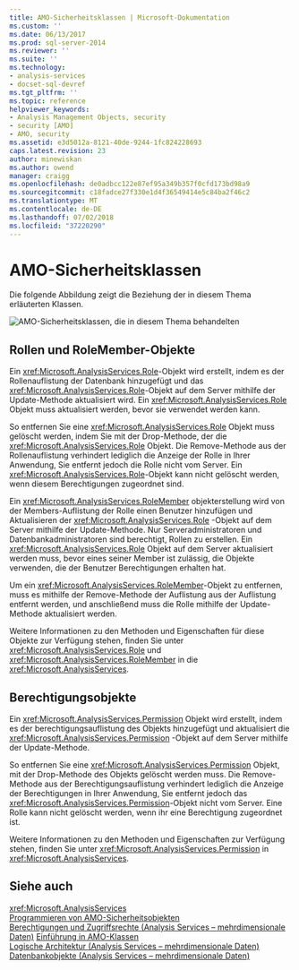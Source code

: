 ```yaml
---
title: AMO-Sicherheitsklassen | Microsoft-Dokumentation
ms.custom: ''
ms.date: 06/13/2017
ms.prod: sql-server-2014
ms.reviewer: ''
ms.suite: ''
ms.technology:
- analysis-services
- docset-sql-devref
ms.tgt_pltfrm: ''
ms.topic: reference
helpviewer_keywords:
- Analysis Management Objects, security
- security [AMO]
- AMO, security
ms.assetid: e3d5012a-8121-40de-9244-1fc824228693
caps.latest.revision: 23
author: minewiskan
ms.author: owend
manager: craigg
ms.openlocfilehash: de0adbcc122e87ef95a349b357f0cfd173bd98a9
ms.sourcegitcommit: c18fadce27f330e1d4f36549414e5c84ba2f46c2
ms.translationtype: MT
ms.contentlocale: de-DE
ms.lasthandoff: 07/02/2018
ms.locfileid: "37220290"
---
```

# <a name="amo-security-classes"></a>AMO-Sicherheitsklassen
  
 Die folgende Abbildung zeigt die Beziehung der in diesem Thema erläuterten Klassen.  
  
 ![AMO-Sicherheitsklassen, die in diesem Thema behandelten](../../../analysis-services/dev-guide/media/amo-securityclasses.gif "AMO-Sicherheitsklassen in diesem Thema behandelt.")  
  
##  <a name="RolesMembers"></a> Rollen und RoleMember-Objekte  
 Ein <xref:Microsoft.AnalysisServices.Role>-Objekt wird erstellt, indem es der Rollenauflistung der Datenbank hinzugefügt und das <xref:Microsoft.AnalysisServices.Role>-Objekt auf dem Server mithilfe der Update-Methode aktualisiert wird. Ein <xref:Microsoft.AnalysisServices.Role> Objekt muss aktualisiert werden, bevor sie verwendet werden kann.  
  
 So entfernen Sie eine <xref:Microsoft.AnalysisServices.Role> Objekt muss gelöscht werden, indem Sie mit der Drop-Methode, der die <xref:Microsoft.AnalysisServices.Role> Objekt. Die Remove-Methode aus der Rollenauflistung verhindert lediglich die Anzeige der Rolle in Ihrer Anwendung, Sie entfernt jedoch die Rolle nicht vom Server. Ein <xref:Microsoft.AnalysisServices.Role>-Objekt kann nicht gelöscht werden, wenn diesem Berechtigungen zugeordnet sind.  
  
 Ein <xref:Microsoft.AnalysisServices.RoleMember> objekterstellung wird von der Members-Auflistung der Rolle einen Benutzer hinzufügen und Aktualisieren der <xref:Microsoft.AnalysisServices.Role> -Objekt auf dem Server mithilfe der Update-Methode. Nur Serveradministratoren und Datenbankadministratoren sind berechtigt, Rollen zu erstellen. Ein <xref:Microsoft.AnalysisServices.Role> Objekt auf dem Server aktualisiert werden muss, bevor eines seiner Member ist zulässig, die Objekte verwenden, die der Benutzer Berechtigungen erhalten hat.  
  
 Um ein <xref:Microsoft.AnalysisServices.RoleMember>-Objekt zu entfernen, muss es mithilfe der Remove-Methode der Auflistung aus der Auflistung entfernt werden, und anschließend muss die Rolle mithilfe der Update-Methode aktualisiert werden.  
  
 Weitere Informationen zu den Methoden und Eigenschaften für diese Objekte zur Verfügung stehen, finden Sie unter <xref:Microsoft.AnalysisServices.Role> und <xref:Microsoft.AnalysisServices.RoleMember> in die <xref:Microsoft.AnalysisServices>.  
  
##  <a name="Permissions"></a> Berechtigungsobjekte  
 Ein <xref:Microsoft.AnalysisServices.Permission> Objekt wird erstellt, indem es der berechtigungsauflistung des Objekts hinzugefügt und aktualisiert die <xref:Microsoft.AnalysisServices.Permission> -Objekt auf dem Server mithilfe der Update-Methode.  
  
 So entfernen Sie eine <xref:Microsoft.AnalysisServices.Permission> Objekt, mit der Drop-Methode des Objekts gelöscht werden muss. Die Remove-Methode aus der Berechtigungsauflistung verhindert lediglich die Anzeige der Berechtigungen in Ihrer Anwendung, Sie entfernt jedoch das <xref:Microsoft.AnalysisServices.Permission>-Objekt nicht vom Server. Eine Rolle kann nicht gelöscht werden, wenn ihr eine Berechtigung zugeordnet ist.  
  
 Weitere Informationen zu den Methoden und Eigenschaften zur Verfügung stehen, finden Sie unter <xref:Microsoft.AnalysisServices.Permission> in <xref:Microsoft.AnalysisServices>.  
  
## <a name="see-also"></a>Siehe auch  
 <xref:Microsoft.AnalysisServices>   
 [Programmieren von AMO-Sicherheitsobjekten](programming-amo-security-objects.md)   
 [Berechtigungen und Zugriffsrechte &#40;Analysis Services – mehrdimensionale Daten&#41;](https://msdn.microsoft.com/library/ms174786(v=sql.120).aspx)   
 [Einführung in AMO-Klassen](amo-classes-introduction.md)   
 [Logische Architektur &#40;Analysis Services – mehrdimensionale Daten&#41;](../olap-logical/understanding-microsoft-olap-logical-architecture.md)   
 [Datenbankobjekte &#40;Analysis Services – mehrdimensionale Daten&#41;](../olap-logical/database-objects-analysis-services-multidimensional-data.md)  
  
  
